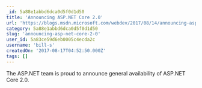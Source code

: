```yaml
---
_id: 5a88e1abbd6dca0d5f0d1d50
title: 'Announcing ASP.NET Core 2.0'
url: 'https://blogs.msdn.microsoft.com/webdev/2017/08/14/announcing-asp-net-core-2-0/'
category: 5a88e1abbd6dca0d5f0d1d50
slug: 'announcing-asp-net-core-2-0'
user_id: 5a83ce59d6eb0005c4ecda2c
username: 'bill-s'
createdOn: '2017-08-17T04:52:50.000Z'
tags: []
---
```


The ASP.NET team is proud to announce general availability of ASP.NET Core 2.0.  
